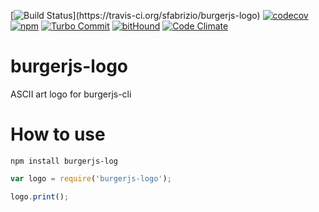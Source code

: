[![Build Status](https://travis-ci.org/sfabrizio/burgerjs-logo.svg?)](https://travis-ci.org/sfabrizio/burgerjs-logo)
[![codecov](https://codecov.io/gh/sfabrizio/burgerjs-logo/branch/develop/graph/badge.svg)](https://codecov.io/gh/sfabrizio/burgerjs-logo)
[![npm](https://img.shields.io/npm/v/burgerjs-logo.svg?style=flat)](https://www.npmjs.com/package/burgerjs-logo)
[![Turbo Commit](https://img.shields.io/badge/Turbo_Commit-on-3DD1F2.svg)](https://github.com/labs-js/turbo-git/blob/master/CONVENTION.md)
[![bitHound](https://www.bithound.io/github/sfabrizio/burgerjs-logo/badges/score.svg)](https://www.bithound.io/github/sfabrizio/burgerjs-logo)
[![Code Climate](https://codeclimate.com/github/sfabrizio/turbo-commit/badges/gpa.svg)](https://codeclimate.com/github/sfabrizio/burgerjs-logo)

# burgerjs-logo

ASCII art logo for burgerjs-cli

# How to use

```
npm install burgerjs-log
```

```javascript
var logo = require('burgerjs-logo');

logo.print();

```
